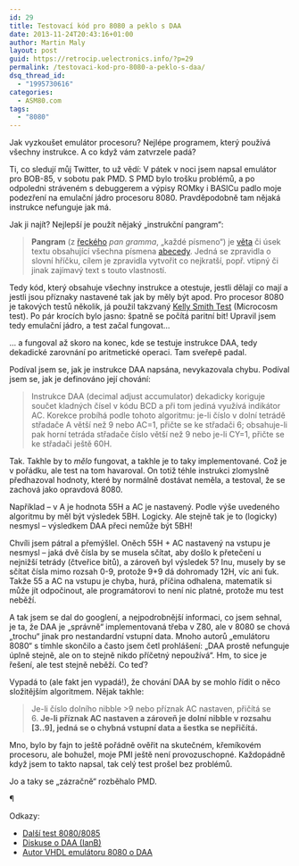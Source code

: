 ```yaml
---
id: 29
title: Testovací kód pro 8080 a peklo s DAA
date: 2013-11-24T20:43:16+01:00
author: Martin Maly
layout: post
guid: https://retrocip.uelectronics.info/?p=29
permalink: /testovaci-kod-pro-8080-a-peklo-s-daa/
dsq_thread_id:
  - "1995730616"
categories:
  - ASM80.com
tags:
  - "8080"
---
```

Jak vyzkoušet emulátor procesoru? Nejlépe programem, který používá všechny instrukce. A co když vám zatvrzele padá?

<!--more-->

Ti, co sledují můj Twitter, to už vědí: V pátek v noci jsem napsal emulátor pro BOB-85, v sobotu pak PMD. S PMD bylo trošku problémů, a po odpoledni stráveném s debuggerem a výpisy ROMky i BASICu padlo moje podezření na emulační jádro procesoru 8080. Pravděpodobně tam nějaká instrukce nefunguje jak má.

Jak ji najít? Nejlepší je použít nějaký &#8222;instrukční pangram&#8220;:

> **Pangram** (z [řeckého](https://cs.wikipedia.org/wiki/%C5%98e%C4%8Dtina "Řečtina") _pan gramma_, „každé písmeno“) je [věta](https://cs.wikipedia.org/wiki/V%C4%9Bta_(lingvistika) "Věta (lingvistika)") či úsek textu obsahující všechna písmena [abecedy](https://cs.wikipedia.org/wiki/Abeceda "Abeceda"). Jedná se zpravidla o slovní hříčku, cílem je zpravidla vytvořit co nejkratší, popř. vtipný či jinak zajímavý text s touto vlastností.

Tedy kód, který obsahuje všechny instrukce a otestuje, jestli dělají co mají a jestli jsou příznaky nastavené tak jak by měly být apod. Pro procesor 8080 je takových testů několik, já použil takzvaný [Kelly Smith Test](https://github.com/begoon/i8080-core/blob/master/TEST.ASM) (Microcosm test). Po pár krocích bylo jasno: špatně se počítá paritní bit! Upravil jsem tedy emulační jádro, a test začal fungovat&#8230;

&#8230; a fungoval až skoro na konec, kde se testuje instrukce DAA, tedy dekadické zarovnání po aritmetické operaci. Tam sveřepě padal.

Podíval jsem se, jak je instrukce DAA napsána, nevykazovala chybu. Podíval jsem se, jak je definováno její chování:

> Instrukce DAA (decimal adjust accumulator) dekadicky koriguje součet kladných čísel v kódu BCD a při tom jediná využívá indikátor AC. Korekce probíhá podle tohoto algoritmu: je-li číslo v dolní tetrádě střadače A větší než 9 nebo AC=1, přičte se ke střadači 6; obsahuje-li pak horní tetráda střadače číslo větší než 9 nebo je-li CY=1, přičte se ke střadači ještě 60H.

Tak. Takhle by to _mělo_ fungovat, a takhle je to taky implementované. Což je v pořádku, ale test na tom havaroval. On totiž téhle instrukci zlomyslně předhazoval hodnoty, které by normálně dostávat neměla, a testoval, že se zachová jako opravdová 8080.

Například &#8211; v A je hodnota 55H a AC je nastavený. Podle výše uvedeného algoritmu by měl být výsledek 5BH. Logicky. Ale stejně tak je to (logicky) nesmysl &#8211; výsledkem DAA přeci nemůže být 5BH!

Chvíli jsem pátral a přemýšlel. Oněch 55H + AC nastavený na vstupu je nesmysl &#8211; jaká dvě čísla by se musela sčítat, aby došlo k přetečení u nejnižší tetrády (čtveřice bitů), a zároveň byl výsledek 5? Inu, musely by se sčítat čísla mimo rozsah 0-9, protože 9+9 dá dohromady 12H, víc ani ťuk. Takže 55 a AC na vstupu je chyba, hurá, příčina odhalena, matematik si může jít odpočinout, ale programátorovi to není nic platné, protože mu test neběží.

A tak jsem se dal do googlení, a nejpodrobnější informaci, co jsem sehnal, je ta, že DAA je &#8222;správně&#8220; implementovaná třeba v Z80, ale v 8080 se chová &#8222;trochu&#8220; jinak pro nestandardní vstupní data. Mnoho autorů &#8222;emulátoru 8080&#8220; s tímhle skončilo a často jsem četl prohlášení: &#8222;DAA prostě nefunguje úplně stejně, ale on to stejně nikdo příčetný nepoužívá&#8220;. Hm, to sice je řešení, ale test stejně neběží. Co teď?

Vypadá to (ale fakt jen vypadá!), že chování DAA by se mohlo řídit o něco složitějším algoritmem. Nějak takhle:

> Je-li číslo dolního nibble >9 nebo příznak AC nastaven, přičítá se 6. **Je-li příznak AC nastaven a zároveň je dolní nibble v rozsahu [3..9], jedná se o chybná vstupní data a šestka se nepřičítá.**

Mno, bylo by fajn to ještě pořádně ověřit na skutečném, křemíkovém procesoru, ale bohužel, moje PMI ještě není provozuschopné. Každopádně když jsem to takto napsal, tak celý test prošel bez problémů.

Jo a taky se &#8222;zázračně&#8220; rozběhalo PMD.

¶

Odkazy:

  * [Další test 8080/8085](https://www.idb.me.uk/sunhillow/8080.html)
  * [Diskuse o DAA (IanB)](https://www.motherboardpoint.com/8080-daa-opcode-t163192.html)
  * [Autor VHDL emulátoru 8080 o DAA](https://opencores.org/project,light8080,demos)